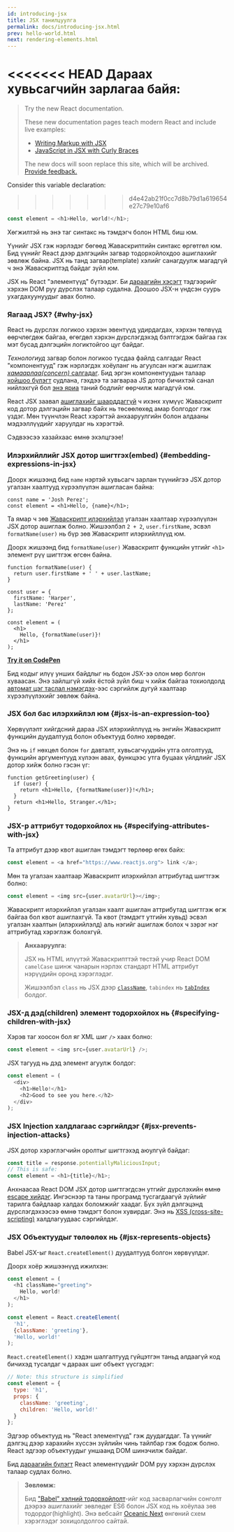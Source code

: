 ```yaml
---
id: introducing-jsx
title: JSX танилцуулга
permalink: docs/introducing-jsx.html
prev: hello-world.html
next: rendering-elements.html
---
```


<<<<<<< HEAD
Дараах хувьсагчийн зарлагаа байя:
=======
> Try the new React documentation.
> 
> These new documentation pages teach modern React and include live examples:
>
> - [Writing Markup with JSX](https://beta.reactjs.org/learn/writing-markup-with-jsx)
> - [JavaScript in JSX with Curly Braces](https://beta.reactjs.org/learn/javascript-in-jsx-with-curly-braces)
>
> The new docs will soon replace this site, which will be archived. [Provide feedback.](https://github.com/reactjs/reactjs.org/issues/3308)

Consider this variable declaration:
>>>>>>> d4e42ab21f0cc7d8b79d1a619654e27c79e10af6

```js
const element = <h1>Hello, world!</h1>;
```

Хөгжилтэй нь энэ таг синтакс нь тэмдэгч болон HTML биш юм.

Үүнийг JSX гэж нэрлэдэг бөгөөд Жаваскриптийн синтакс өргөтгөл юм. Бид үүнийг React дээр дэлгэцийн загвар тодорхойлохдоо ашиглахийг зөвлөж байна. JSX нь танд загвар(template) хэлийг санагдуулж магадгүй ч энэ Жаваскриптэд байдаг зүйл юм.

JSX нь React "элементүүд" бүтээдэг. Би [дараагийн хэсэгт](/docs/rendering-elements.html) тэдгээрийг хэрхэн DOM руу дүрслэх талаар судална. Доошоо JSX-н үндсэн суурь ухагдахуунуудыг авах болно.

### Яагаад JSX? {#why-jsx}

React нь дүрслэх логикоо хэрхэн эвентүүд удирдагдах, хэрхэн төлвүүд өөрчлөгдөж байгаа, өгөгдөл хэрхэн дүрслэгдэхэд бэлтгэгдэж байгаа гэх мэт бусад дэлгэцийн логиктойгоо цуг байдаг.

*Технологиуд* загвар болон логикоо тусдаа файлд салгадаг React "компонентууд" гэж нэрлэгдэх хоёуланг нь агуулсан нэгж ашиглаж [*хамаарлаа(concern)* салгадаг](https://en.wikipedia.org/wiki/Separation_of_concerns). Бид эргэн компонентуудын талаар [хойшоо бүлэгт](/docs/components-and-props.html) судлана, гэхдээ та загвараа JS дотор бичихтэй санал нийлэхгүй бол [энэ яриа](https://www.youtube.com/watch?v=x7cQ3mrcKaY) таний бодлийг өөрчилж магадгүй юм.

React JSX заавал [ашиглахийг шаарддаггүй](/docs/react-without-jsx.html) ч ихэнх хүмүүс Жаваскрипт код дотор дэлгэцийн загвар байх нь төсөөлөхөд амар болгодог гэж үздэг. Мөн түүнчлэн React хэрэгтэй анхааруулгийн болон алдааны мэдээллүүдийг харуулдаг нь хэрэгтэй.

Сэдвээсээ хазайхаас өмнө эхэлцгээе!

### Илэрхийллийг JSX дотор шигтгэх(embed) {#embedding-expressions-in-jsx}

Доорх жишээнд бид `name` нэртэй хувьсагч зарлан түүнийгээ JSX дотор угалзан хаалтууд хүрээлүүлэн ашигласан байна:

```js{1,2}
const name = 'Josh Perez';
const element = <h1>Hello, {name}</h1>;
```

Та ямар ч зөв [Жаваскрипт илэрхийлэл](https://developer.mozilla.org/en-US/docs/Web/JavaScript/Guide/Expressions_and_Operators#Expressions) угалзан хаалтаар хүрээлүүлэн JSX дотор ашиглаж болно. Жишээлбэл `2 + 2`, `user.firstName`, эсвэл `formatName(user)` нь бүр зөв Жаваскрипт илэрхийллүүд юм.

Доорх жишээнд бид `formatName(user)` Жаваскрипт функцийн утгийг `<h1>` элемент рүү шигтгэж өгсөн байна.


```js{12}
function formatName(user) {
  return user.firstName + ' ' + user.lastName;
}

const user = {
  firstName: 'Harper',
  lastName: 'Perez'
};

const element = (
  <h1>
    Hello, {formatName(user)}!
  </h1>
);
```

**[Try it on CodePen](https://codepen.io/gaearon/pen/PGEjdG?editors=1010)**

Бид кодыг илүү унших байдлыг нь бодон JSX-ээ олон мөр болгон хуваасан. Энэ зайлшгүй хийх ёстой зүйл биш ч хийж байгаа тохиолдолд [автомат цэг таслал нэмэгдэх](https://stackoverflow.com/q/2846283)-ээс сэргийлж дугуй хаалтаар хүрээлүүлэхийг зөвлөж байна.

### JSX бол бас илэрхийлэл юм {#jsx-is-an-expression-too}

Хөрвүүлэлт хийгдсний дараа JSX илэрхийллүүд нь энгийн Жаваскрипт функцийн дуудалтууд болон объектууд болно хөрвөдөг.

Энэ нь `if` нөхцөл болон `for` давталт, хувьсагчуудийн утга олголтууд, функцийн аргументууд хүлээн авах, функцээс утга буцаах үйлдлийг JSX дотор хийж болно гэсэн үг:

```js{3,5}
function getGreeting(user) {
  if (user) {
    return <h1>Hello, {formatName(user)}!</h1>;
  }
  return <h1>Hello, Stranger.</h1>;
}
```

### JSX-р аттрибут тодорхойлох нь {#specifying-attributes-with-jsx}

Та аттрибут дээр квот ашиглан тэмдэгт төрлөөр өгөх байх:

```js
const element = <a href="https://www.reactjs.org"> link </a>;
```

Мөн та угалзан хаалтаар Жаваскрипт илэрхийлэл аттрибутад шигтгэж болно:

```js
const element = <img src={user.avatarUrl}></img>;
```

Жаваскрипт илэрхийлэл угалзан хаалт ашиглан аттрибутад шигтгэж өгж байгаа бол квот ашиглахгүй. Та квот (тэмдэгт утгийн хувьд) эсвэл угалзан хаалтын (илэрхийлэлд) аль нэгийг ашиглаж болох ч зэрэг нэг аттрибутад хэрэглэж болохгүй.

>**Анхааруулга:**
>
>JSX нь HTML илүүтэй Жаваскрипттэй төстэй учир React DOM `camelCase` шинж чанарын нэрлэх стандарт HTML аттрибут нэрүүдийн оронд хэрэглэдэг.
>
>Жишээлбэл `class` нь JSX дээр [`className`](https://developer.mozilla.org/en-US/docs/Web/API/Element/className), `tabindex` нь [`tabIndex`](https://developer.mozilla.org/en-US/docs/Web/API/HTMLElement/tabIndex) болдог.

### JSX-д дэд(children) элемент тодорхойлох нь {#specifying-children-with-jsx}

Хэрэв таг хоосон бол яг XML шиг `/>` хаах болно:

```js
const element = <img src={user.avatarUrl} />;
```

JSX тагууд нь дэд элемент агуулж болдог:

```js
const element = (
  <div>
    <h1>Hello!</h1>
    <h2>Good to see you here.</h2>
  </div>
);
```

### JSX Injection халдлагаас сэргийлдэг {#jsx-prevents-injection-attacks}

JSX дотор хэрэглэгчийн оролтыг шигтгэхэд аюулгүй байдаг:

```js
const title = response.potentiallyMaliciousInput;
// This is safe:
const element = <h1>{title}</h1>;
```

Анхнаасаа React DOM JSX дотор шигтгэгдсэн утгийг дүрслэхийн өмнө [escape хийдэг](https://stackoverflow.com/questions/7381974/which-characters-need-to-be-escaped-on-html). Ингэснээр та таны програмд тусгагдаагүй зүйлийг тарилга байдлаар халдах боломжийг хаадаг. Бүх зүйл дэлгэцэнд дүрслэгдэхээсээ өмнө тэмдэгт болон хувирдаг. Энэ нь [XSS (cross-site-scripting)](https://en.wikipedia.org/wiki/Cross-site_scripting) халдлагуудаас сэргийлдэг.

### JSX Объектуудыг төлөөлөх нь {#jsx-represents-objects}

Babel JSX-ыг `React.createElement()` дуудалтууд болгон хөрвүүлдэг.

Доорх хоёр жишээнүүд ижилхэн:

```js
const element = (
  <h1 className="greeting">
    Hello, world!
  </h1>
);
```

```js
const element = React.createElement(
  'h1',
  {className: 'greeting'},
  'Hello, world!'
);
```

`React.createElement()` хэдэн шалгалтууд гүйцэтгэн таньд алдаагүй код бичихэд тусалдаг ч дараах шиг объект үүсгэдэг:

```js
// Note: this structure is simplified
const element = {
  type: 'h1',
  props: {
    className: 'greeting',
    children: 'Hello, world!'
  }
};
```

Эдгээр объектууд нь "React элементүүд" гэж дуудагддаг. Та үүнийг дэлгэц дээр харахийн хүссэн зүйлийн чинь тайлбар гэж бодож болно. React эдгээр объектуудыг уншаанд DOM шинэчилж байдаг.

Бид [дараагийн бүлэгт](/docs/rendering-elements.html) React элементүүдийг DOM руу хэрхэн дүрслэх талаар судлах болно.

>**Зөвлөмж:**
>
>Бид ["Babel" хэлний тодорхойлолт](https://babeljs.io/docs/editors)-ийг код засварлагчийн сонголт дээрээ ашиглахийг зөвлөдөг ES6 болон JSX код нь хоёулаа зөв тодордог(highlight). Энэ вебсайт [Oceanic Next](https://labs.voronianski.com/oceanic-next-color-scheme/) өнгөний схем хэрэглэдэг зохицолдолгоо сайтай.
